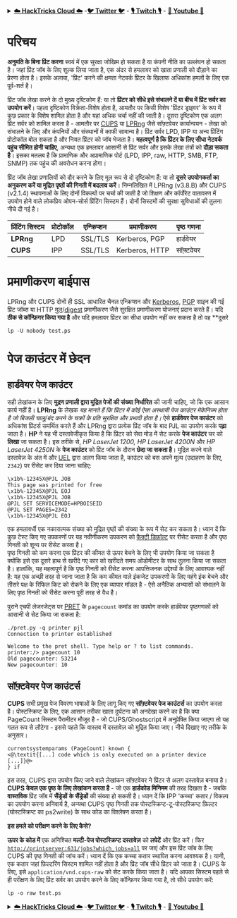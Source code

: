 <details>

<summary><a href="https://cloud.hacktricks.xyz/pentesting-cloud/pentesting-cloud-methodology"><strong>☁️ HackTricks Cloud ☁️</strong></a> -<a href="https://twitter.com/hacktricks_live"><strong>🐦 Twitter 🐦</strong></a> - <a href="https://www.twitch.tv/hacktricks_live/schedule"><strong>🎙️ Twitch 🎙️</strong></a> - <a href="https://www.youtube.com/@hacktricks_LIVE"><strong>🎥 Youtube 🎥</strong></a></summary>

- क्या आप **साइबर सुरक्षा कंपनी** में काम करते हैं? क्या आप अपनी **कंपनी को HackTricks में विज्ञापित** देखना चाहते हैं? या क्या आपको **PEASS की नवीनतम संस्करण या HackTricks को PDF में डाउनलोड करने का उपयोग** करने की आवश्यकता है? [**सदस्यता योजनाएं**](https://github.com/sponsors/carlospolop) की जांच करें!

- खोजें [**The PEASS Family**](https://opensea.io/collection/the-peass-family), हमारा विशेष संग्रह [**NFTs**](https://opensea.io/collection/the-peass-family)

- प्राप्त करें [**आधिकारिक PEASS & HackTricks swag**](https://peass.creator-spring.com)

- **शामिल हों** [**💬**](https://emojipedia.org/speech-balloon/) [**Discord समूह**](https://discord.gg/hRep4RUj7f) या [**टेलीग्राम समूह**](https://t.me/peass) में या मुझे **Twitter** पर **फ़ॉलो** करें [**🐦**](https://github.com/carlospolop/hacktricks/tree/7af18b62b3bdc423e11444677a6a73d4043511e9/\[https:/emojipedia.org/bird/README.md)[**@carlospolopm**](https://twitter.com/hacktricks_live)**.**

- **अपने हैकिंग ट्रिक्स को [hacktricks रेपो](https://github.com/carlospolop/hacktricks) और [hacktricks-cloud रेपो](https://github.com/carlospolop/hacktricks-cloud) में पीआर जमा करके साझा करें।**

</details>


# **परिचय**

**अनुमति के बिना प्रिंट करना** स्वयं में एक सुरक्षा जोखिम हो सकता है या कंपनी नीति का उल्लंघन हो सकता है। जहां प्रिंट जॉब के लिए शुल्क लिया जाता है, एक अंदर से हमलावर को खाता प्रणाली को दौड़ाने का प्रेरणा होता है। इसके अलावा, 'प्रिंट' करने की क्षमता नेटवर्क प्रिंटर के खिलाफ अधिकांश हमलों के लिए एक पूर्व-शर्त है।

प्रिंट जॉब लेखा करने के दो मुख्य दृष्टिकोण हैं: या तो **प्रिंटर को सीधे इसे संभालने दें या बीच में प्रिंट सर्वर का उपयोग करें**। पहला दृष्टिकोण विक्रेता-विशेष होता है, आमतौर पर किसी विशेष 'प्रिंटर ड्राइवर' के रूप में कुछ प्रकार के विशेष शामिल होता है और यहां अधिक चर्चा नहीं की जाती है। दूसरा दृष्टिकोण एक अलग प्रिंट सर्वर को शामिल करता है - आमतौर पर [CUPS](https://en.wikipedia.org/wiki/CUPS) या [LPRng](https://en.wikipedia.org/wiki/LPRng) जैसे सॉफ़्टवेयर कार्यान्वयन - लेखा को संभालने के लिए और कंपनियों और संस्थानों में काफी सामान्य है। प्रिंट सर्वर LPD, IPP या अन्य प्रिंटिंग प्रोटोकॉल बोल सकता है और नियत प्रिंटर को जॉब भेजता है। **महत्वपूर्ण है कि प्रिंटर के लिए सीधा नेटवर्क पहुंच सीमित होनी चाहिए**, अन्यथा एक हमलावर आसानी से प्रिंट सर्वर और इसके लेखा तंत्रों को **दौड़ा सकता है**। इसका मतलब है कि प्रामाणिक और अप्रामाणिक पोर्ट (LPD, IPP, raw, HTTP, SMB, FTP, SNMP) तक पहुंच की अवरोधन करना होगा।

प्रिंट जॉब लेखा प्रणालियों को दौर करने के लिए मूल रूप से दो दृष्टिकोण हैं: या तो **दूसरे उपयोगकर्ता का अनुकरण करें या मुद्रित पृष्ठों की गिनती में बदलाव करें**। निम्नलिखित में LPRng (v3.8.B) और CUPS (v2.1.4) स्थापनाओं के लिए दोनों विकल्पों पर चर्चा की जाती है जो शिक्षण और कॉर्पोरेट वातावरण में उपयोग होने वाले लोकप्रिय ओपन-सोर्स प्रिंटिंग सिस्टम हैं। दोनों सिस्टमों की सुरक्षा सुविधाओं की तुलना नीचे दी गई है।

| प्रिंटिंग सिस्टम | प्रोटोकॉल | एन्क्रिप्शन | प्रमाणीकरण | पृष्ठ गणना |
| --------------- | -------- | ---------- | -------------- | ------------ |
| **LPRng**       | LPD      | SSL/TLS    | Kerberos, PGP  | हार्डवेयर    |
| **CUPS**        | IPP      | SSL/TLS    | Kerberos, HTTP | सॉफ़्टवेयर    |

# प्रमाणीकरण बाईपास

LPRng और CUPS दोनों ही SSL आधारित चैनल एन्क्रिप्शन और [Kerberos](https://en.wikipedia.org/wiki/Kerberos\_\(protocol\)), [PGP](https://en.wikipedia.org/wiki/Pretty\_Good\_Privacy) साइन की गई प्रिंट जॉब्स या HTTP [मूल](https://en.wikipedia.org/wiki/Basic\_access\_authentication)/[digest](https://en.wikipedia.org/wiki/Digest\_access\_authentication) प्रमाणीकरण जैसे सुरक्षित प्रमाणीकरण योजनाएं प्रदान करते हैं। यदि **ठीक से कॉन्फ़िगर किया गया है** और यदि हमलावर प्रिंटर का सीधा उपयोग नहीं कर सकता है तो वह **दूसरे
```
lp -U nobody test.ps
```
# पेज काउंटर में छेदन

## हार्डवेयर पेज काउंटर

सही लेखांकन के लिए **मुद्रण प्रणाली द्वारा मुद्रित पेजों की संख्या निर्धारित** की जानी चाहिए, जो कि एक आसान कार्य नहीं है। **LPRng** के लेखक _यह मानते हैं कि प्रिंटर में कोई ऐसा अस्थायी पेज काउंटर मेकेनिज्म होता है जो बिजली चालू/बंद करने के चक्रों के प्रति सुरक्षित और प्रभावी होता है।_ ऐसे **हार्डवेयर पेज काउंटर** को अधिकांश प्रिंटर्स समर्थित करते हैं और LPRng द्वारा प्रत्येक प्रिंट जॉब के बाद PJL का उपयोग करके **पढ़ा** जाता है। **HP** ने यह भी दस्तावेजीकृत किया है कि प्रिंटर को सेवा मोड में सेट करके **पेज काउंटर** चर को **लिखा** जा सकता है। इस तरीके से, _HP LaserJet 1200, HP LaserJet 4200N_ और _HP LaserJet 4250N_ के **पेज काउंटर** को प्रिंट जॉब के दौरान **छेदा जा सकता है**। मुद्रित करने वाले दस्तावेज़ के अंत में और [UEL](./#uel) द्वारा अलग किया जाता है, काउंटर को बस अपने मूल्य (उदाहरण के लिए, `2342`) पर रीसेट कर दिया जाना चाहिए:
```
\x1b%-12345X@PJL JOB
This page was printed for free
\x1b%-12345X@PJL EOJ
\x1b%-12345X@PJL JOB
@PJL SET SERVICEMODE=HPBOISEID
@PJL SET PAGES=2342
\x1b%-12345X@PJL EOJ
```
एक हमलावर्धी एक नकारात्मक संख्या को मुद्रित पृष्ठों की संख्या के रूप में सेट कर सकता है। ध्यान दें कि कुछ टेस्ट किए गए उपकरणों पर यह नवीनीकरण उपकरण को [फैक्ट्री डिफ़ॉल्ट](factory-defaults.md) पर रीसेट करता है और पृष्ठ गिनती को शून्य पर रीसेट करता है।\
पृष्ठ गिनती को कम करना एक प्रिंटर की कीमत से ऊपर बेचने के लिए भी उपयोग किया जा सकता है क्योंकि इसे एक दूसरे हाथ से खरीदे गए कार को खरीदते समय ओडोमीटर के साथ तुलना किया जा सकता है। हालांकि, यह महत्वपूर्ण है कि पृष्ठ गिनती को रीसेट करना आपत्तिजनक उद्देश्यों के लिए आवश्यक नहीं है: यह एक अच्छी तरह से जाना जाता है कि कम कीमत वाले इंकजेट उपकरणों के लिए महंगे इंक बेचने और तीसरे पक्ष के रिफिल किट को रोकने के लिए एक व्यापार मॉडल है - ऐसे अनैतिक अभ्यासों को संभालने के लिए पृष्ठ गिनती को रीसेट करना पूरी तरह से वैध है।

पुराने एचपी लेजरजेट्स पर [PRET](https://github.com/RUB-NDS/PRET) के `pagecount` कमांड का उपयोग करके हार्डवेयर पृष्ठगणकों को आसानी से सेट किया जा सकता है:
```
./pret.py -q printer pjl
Connection to printer established

Welcome to the pret shell. Type help or ? to list commands.
printer:/> pagecount 10
Old pagecounter: 53214
New pagecounter: 10
```
## सॉफ़्टवेयर पेज काउंटर्स

**CUPS** सभी प्रमुख पेज विवरण भाषाओं के लिए लागू किए गए **सॉफ़्टवेयर पेज काउंटर्स** का उपयोग करता है। पोस्टस्क्रिप्ट के लिए, एक आसान तरीका खाता दुर्घटना को अनदेखा करने का है कि क्या PageCount सिस्टम पैरामीटर मौजूद है - जो CUPS/Ghostscript में अनुप्रेषित किया जाएगा तो यह गलत रूप से लौटेगा - इससे पहले कि वास्तव में दस्तावेज़ को मुद्रित किया जाए। नीचे दिखाए गए तरीके के अनुसार।
```
currentsystemparams (PageCount) known {
<@\textit{[...] code which is only executed on a printer device [...]}@>
} if
```
इस तरह, CUPS द्वारा उपयोग किए जाने वाले लेखांकन सॉफ़्टवेयर ने प्रिंटर से अलग दस्तावेज़ बनाया है। **CUPS केवल एक पृष्ठ के लिए लेखांकन करता है** - जो एक **हार्डकोड मिनिमम** की तरह दिखता है - जबकि **वास्तविक** प्रिंट जॉब में **सैंड्रेडों** **के सैंड्रेडों** की संख्या हो सकती है। ध्यान दें कि IPP 'कच्चा' कतार / विकल्प का उपयोग करना अनिवार्य है, अन्यथा CUPS पृष्ठ गिनती तक पोस्टस्क्रिप्ट-टू-पोस्टस्क्रिप्ट फ़िल्टर (घोस्टस्क्रिप्ट का ps2write) के साथ कोड का विश्लेषण करता है।

**इस हमले को परीक्षण करने के लिए कैसे?**

**ऊपर के कोड में** एक अनिश्चित **मल्टी-पेज पोस्टस्क्रिप्ट दस्तावेज़** को **लपेटें** और प्रिंट करें। फिर [`http://printserver:631/jobs?which_jobs=all`](http://printserver:631/jobs?which_jobs=all) पर जाएं और इस प्रिंट जॉब के लिए CUPS की पृष्ठ गिनती की जांच करें। ध्यान दें कि एक कच्चा कतार स्थापित करना आवश्यक है। यानी, एक कतार जहां फ़िल्टरिंग सिस्टम शामिल नहीं होता है और प्रिंट जॉब सीधे प्रिंटर को जाता है। CUPS के लिए, इसे `application/vnd.cups-raw` को सेट करके किया जाता है। यदि आपका सिस्टम पहले से ही परीक्षण के लिए प्रिंट सर्वर का उपयोग करने के लिए कॉन्फ़िगर किया गया है, तो सीधे उपयोग करें:
```
lp -o raw test.ps
```
<details>

<summary><a href="https://cloud.hacktricks.xyz/pentesting-cloud/pentesting-cloud-methodology"><strong>☁️ HackTricks Cloud ☁️</strong></a> -<a href="https://twitter.com/hacktricks_live"><strong>🐦 Twitter 🐦</strong></a> - <a href="https://www.twitch.tv/hacktricks_live/schedule"><strong>🎙️ Twitch 🎙️</strong></a> - <a href="https://www.youtube.com/@hacktricks_LIVE"><strong>🎥 Youtube 🎥</strong></a></summary>

- क्या आप **साइबर सुरक्षा कंपनी** में काम करते हैं? क्या आप अपनी कंपनी को **हैकट्रिक्स में विज्ञापित** देखना चाहते हैं? या क्या आपको **PEASS की नवीनतम संस्करण या HackTricks को PDF में डाउनलोड करने का उपयोग** करने की इच्छा है? [**सदस्यता योजनाएं**](https://github.com/sponsors/carlospolop) की जांच करें!

- खोजें [**The PEASS Family**](https://opensea.io/collection/the-peass-family), हमारा विशेष [**NFT**](https://opensea.io/collection/the-peass-family) संग्रह।

- प्राप्त करें [**आधिकारिक PEASS और HackTricks swag**](https://peass.creator-spring.com)

- **शामिल हों** [**💬**](https://emojipedia.org/speech-balloon/) [**Discord समूह**](https://discord.gg/hRep4RUj7f) या [**टेलीग्राम समूह**](https://t.me/peass) में या मुझे **Twitter** पर **फ़ॉलो** करें [**🐦**](https://github.com/carlospolop/hacktricks/tree/7af18b62b3bdc423e11444677a6a73d4043511e9/\[https:/emojipedia.org/bird/README.md)[**@carlospolopm**](https://twitter.com/hacktricks_live)**.**

- **अपने हैकिंग ट्रिक्स को [hacktricks रेपो](https://github.com/carlospolop/hacktricks) और [hacktricks-cloud रेपो](https://github.com/carlospolop/hacktricks-cloud) में पीआर जमा करके साझा करें।**

</details>
